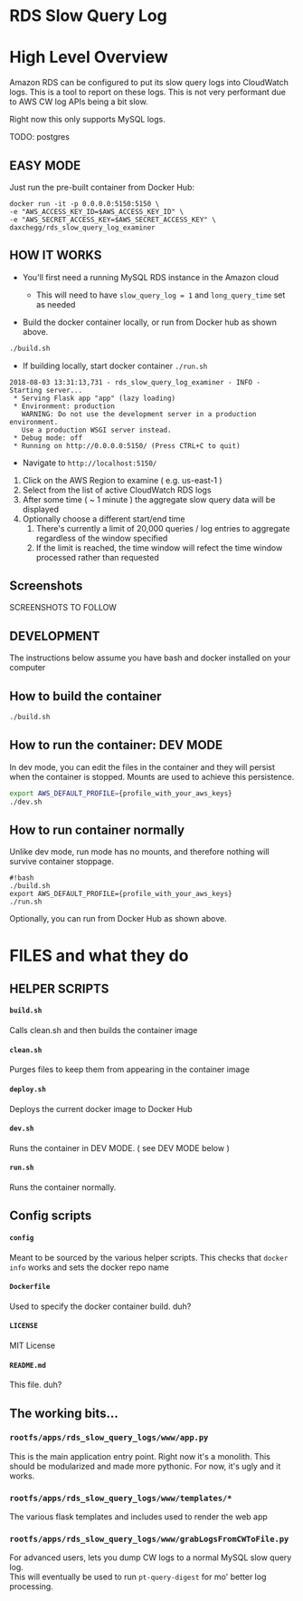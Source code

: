 # RDS Slow Query Log

High Level Overview
================================

Amazon RDS can be configured to put its slow query logs into CloudWatch logs.  This is a tool 
to report on these logs. This is not very performant due to AWS CW log APIs being a bit slow. 

Right now this only supports MySQL logs.  

TODO:  postgres

## EASY MODE

Just run the pre-built container from Docker Hub:

```
docker run -it -p 0.0.0.0:5150:5150 \
-e "AWS_ACCESS_KEY_ID=$AWS_ACCESS_KEY_ID" \
-e "AWS_SECRET_ACCESS_KEY=$AWS_SECRET_ACCESS_KEY" \
daxchegg/rds_slow_query_log_examiner
```

## HOW IT WORKS

* You'll first need a running MySQL RDS instance in the Amazon cloud
  * This will need to have ```slow_query_log = 1``` and ```long_query_time``` set as needed

* Build the docker container locally, or run from Docker hub as shown above.

```bash
./build.sh
```

* If building locally, start docker container 
```./run.sh```<p> 
```
2018-08-03 13:31:13,731 - rds_slow_query_log_examiner - INFO - Starting server...
 * Serving Flask app "app" (lazy loading)
 * Environment: production
   WARNING: Do not use the development server in a production environment.
   Use a production WSGI server instead.
 * Debug mode: off
 * Running on http://0.0.0.0:5150/ (Press CTRL+C to quit)
``` 

* Navigate to ```http://localhost:5150/``` 

1. Click on the AWS Region to examine  ( e.g. us-east-1 )
2. Select from the list of active CloudWatch RDS logs
3. After some time ( ~ 1 minute ) the aggregate slow query data will be displayed
4. Optionally choose a different start/end time
    1. There's currently a limit of 20,000 queries  / log entries to aggregate regardless of the window specified
    2. If the limit is reached, the time window will refect the time window processed rather than requested

## Screenshots

SCREENSHOTS TO FOLLOW



## DEVELOPMENT

The instructions below assume you have bash and docker installed on your computer 

## How to build the container

```bash
./build.sh
```

## How to run the container: DEV MODE

In dev mode, you can edit the files in the container
and they will persist when the container is stopped.
Mounts are used to achieve this persistence.

```bash
export AWS_DEFAULT_PROFILE={profile_with_your_aws_keys}
./dev.sh
```

## How to run container normally

Unlike dev mode, run mode has no mounts, and therefore
nothing will survive container stoppage.

```
#!bash
./build.sh
export AWS_DEFAULT_PROFILE={profile_with_your_aws_keys}
./run.sh
```

Optionally, you can run from Docker Hub as shown above.

# FILES and what they do

## HELPER SCRIPTS

#### ```build.sh```

Calls clean.sh and then builds the container image

#### ```clean.sh```

Purges files to keep them from appearing in the container image

#### ```deploy.sh```

Deploys the current docker image to Docker Hub

#### ```dev.sh```

Runs the container in DEV MODE. ( see DEV MODE below )

#### ```run.sh```

Runs the container normally. 

## Config scripts

#### ```config```

Meant to be sourced by the various helper scripts.  This checks that 
``` docker info ``` works and sets the docker repo name

#### ```Dockerfile```

Used to specify the docker container build. duh?

#### ```LICENSE```

MIT License 

#### ```README.md```

This file. duh?

## The working bits...
### ```rootfs/apps/rds_slow_query_logs/www/app.py```

This is the main application entry point.  Right now it's a monolith.  This should
be modularized and made more pythonic.  For now, it's ugly and it works.

### ```rootfs/apps/rds_slow_query_logs/www/templates/*```

The various flask templates and includes used to render the web app

### ```rootfs/apps/rds_slow_query_logs/www/grabLogsFromCWToFile.py```

For advanced users, lets you dump CW logs to a normal MySQL slow query log.  
This will eventually be used to run ```pt-query-digest``` for mo' better log processing. 
